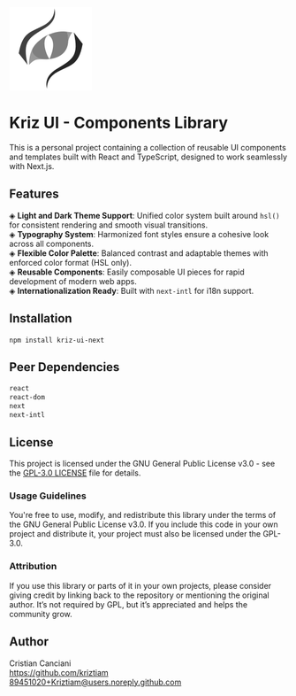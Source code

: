 ![Logo](/src/assets/img/logo.svg "Logo")

# Kriz UI - Components Library

This is a personal project containing a collection of reusable UI components and templates built with React and TypeScript, designed to work seamlessly with Next.js.

## Features

◈ **Light and Dark Theme Support**: Unified color system built around `hsl()` for consistent rendering and smooth visual transitions.  
◈ **Typography System**: Harmonized font styles ensure a cohesive look across all components.  
◈ **Flexible Color Palette**: Balanced contrast and adaptable themes with enforced color format (HSL only).  
◈ **Reusable Components**: Easily composable UI pieces for rapid development of modern web apps.  
◈ **Internationalization Ready**: Built with `next-intl` for i18n support.

## Installation

```
npm install kriz-ui-next
```

## Peer Dependencies

```
react
react-dom
next
next-intl
```

## License

This project is licensed under the GNU General Public License v3.0 - see the [GPL-3.0 LICENSE](LICENSE) file for details.

### Usage Guidelines

You're free to use, modify, and redistribute this library under the terms of the GNU General Public License v3.0. If you include this code in your own project and distribute it, your project must also be licensed under the GPL-3.0.

### Attribution

If you use this library or parts of it in your own projects, please consider giving credit by linking back to the repository or mentioning the original author. It’s not required by GPL, but it’s appreciated and helps the community grow.

## Author

Cristian Canciani  
<https://github.com/kriztiam>  
<89451020+Kriztiam@users.noreply.github.com>

